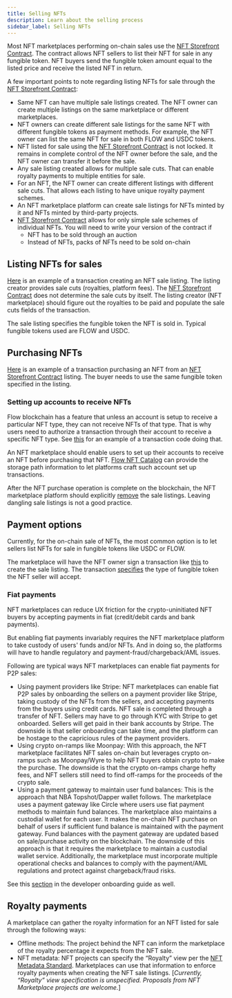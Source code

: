 ```yaml
---
title: Selling NFTs
description: Learn about the selling process
sidebar_label: Selling NFTs
---
```


Most NFT marketplaces performing on-chain sales use the [NFT Storefront Contract](https://github.com/onflow/nft-storefront). The contract allows NFT sellers to list their NFT for sale in any fungible token. NFT buyers send the fungible token amount equal to the listed price and receive the listed NFT in return.

A few important points to note regarding listing NFTs for sale through the [NFT Storefront Contract](https://github.com/onflow/nft-storefront):

- Same NFT can have multiple sale listings created. The NFT owner can create multiple listings on the same marketplace or different marketplaces.
- NFT owners can create different sale listings for the same NFT with different fungible tokens as payment methods. For example, the NFT owner can list the same NFT for sale in both FLOW and USDC tokens.
- NFT listed for sale using the [NFT Storefront Contract](https://github.com/onflow/nft-storefront) is not locked. It remains in complete control of the NFT owner before the sale, and the NFT owner can transfer it before the sale.
- Any sale listing created allows for multiple sale cuts. That can enable royalty payments to multiple entities for sale.
- For an NFT, the NFT owner can create different listings with different sale cuts. That allows each listing to have unique royalty payment schemes.
- An NFT marketplace platform can create sale listings for NFTs minted by it and NFTs minted by third-party projects.
- [NFT Storefront Contract](https://github.com/onflow/nft-storefront) allows for only simple sale schemes of individual NFTs. You will need to write your version of the contract if
  - NFT has to be sold through an auction
  - Instead of NFTs, packs of NFTs need to be sold on-chain

## Listing NFTs for sales

[Here](https://github.com/onflow/nft-storefront/blob/main/transactions/sell_item.cdc) is an example of a transaction creating an NFT sale listing. The listing creator provides sale cuts (royalties, platform fees). The [NFT Storefront Contract](https://github.com/onflow/nft-storefront) does not determine the sale cuts by itself. The listing creator (NFT marketplace) should figure out the royalties to be paid and populate the sale cuts fields of the transaction.

The sale listing specifies the fungible token the NFT is sold in. Typical fungible tokens used are FLOW and USDC.

## Purchasing NFTs

[Here](https://github.com/onflow/nft-storefront/blob/main/transactions/buy_item.cdc) is an example of a transaction purchasing an NFT from an [NFT Storefront Contract](https://github.com/onflow/nft-storefront) listing. The buyer needs to use the same fungible token specified in the listing.

### Setting up accounts to receive NFTs

Flow blockchain has a feature that unless an account is setup to receive a particular NFT type, they can not receive NFTs of that type. That is why users need to authorize a transaction through their account to receive a specific NFT type. See [this](https://github.com/StarlyIO/flowfest-contracts/blob/master/transactions/setup_account.cdc#L218) for an example of a transaction code doing that.

An NFT marketplace should enable users to set up their accounts to receive an NFT before purchasing that NFT. [Flow NFT Catalog](https://github.com/dapperlabs/nft-catalog) can provide the storage path information to let platforms craft such account set up transactions.

After the NFT purchase operation is complete on the blockchain, the NFT marketplace platform should explicitly [remove](https://github.com/onflow/nft-storefront/blob/main/transactions/cleanup_purchased_listings.cdc) the sale listings. Leaving dangling sale listings is not a good practice.

## Payment options

Currently, for the on-chain sale of NFTs, the most common option is to let sellers list NFTs for sale in fungible tokens like USDC or FLOW.

The marketplace will have the NFT owner sign a transaction like [this](https://github.com/onflow/nft-storefront/blob/main/transactions/sell_item.cdc) to create the sale listing. The transaction [specifies](https://github.com/onflow/nft-storefront/blob/main/transactions/sell_item.cdc#L35) the type of fungible token the NFT seller will accept.

### Fiat payments

NFT marketplaces can reduce UX friction for the crypto-uninitiated NFT buyers by accepting payments in fiat (credit/debit cards and bank payments).

But enabling fiat payments invariably requires the NFT marketplace platform to take custody of users' funds and/or NFTs. And in doing so, the platforms will have to handle regulatory and payment-fraud/chargeback/AML issues.

Following are typical ways NFT marketplaces can enable fiat payments for P2P sales:

- Using payment providers like Stripe: NFT marketplaces can enable fiat P2P sales by onboarding the sellers on a payment provider like Stripe, taking custody of the NFTs from the sellers, and accepting payments from the buyers using credit cards. NFT sale is completed through a transfer of NFT. Sellers may have to go through KYC with Stripe to get onboarded. Sellers will get paid in their bank accounts by Stripe. The downside is that seller onboarding can take time, and the platform can be hostage to the capricious rules of the payment providers.
- Using crypto on-ramps like Moonpay: With this approach, the NFT marketplace facilitates NFT sales on-chain but leverages crypto on-ramps such as Moonpay/Wyre to help NFT buyers obtain crypto to make the purchase. The downside is that the crypto on-ramps charge hefty fees, and NFT sellers still need to find off-ramps for the proceeds of the crypto sale.
- Using a payment gateway to maintain user fund balances: This is the approach that NBA Topshot/Dapper wallet follows. The marketplace uses a payment gateway like Circle where users use fiat payment methods to maintain fund balances. The marketplace also maintains a custodial wallet for each user. It makes the on-chain NFT purchase on behalf of users if sufficient fund balance is maintained with the payment gateway. Fund balances with the payment gateway are updated based on sale/purchase activity on the blockchain. The downside of this approach is that it requires the marketplace to maintain a custodial wallet service. Additionally, the marketplace must incorporate multiple operational checks and balances to comply with the payment/AML regulations and protect against chargeback/fraud risks.

See this [section](../../tutorials/in-dapp-payments.mdx) in the developer onboarding guide as well.

## Royalty payments

A marketplace can gather the royalty information for an NFT listed for sale through the following ways:

- Offline methods: The project behind the NFT can inform the marketplace of the royalty percentage it expects from the NFT sale.
- NFT metadata: NFT projects can specify the “Royalty” view per the [NFT Metadata Standard](https://github.com/onflow/flow-nft/#nft-metadata). Marketplaces can use that information to enforce royalty payments when creating the NFT sale listings. [_Currently, “Royalty” view specification is unspecified. Proposals from NFT Marketplace projects are welcome._]
